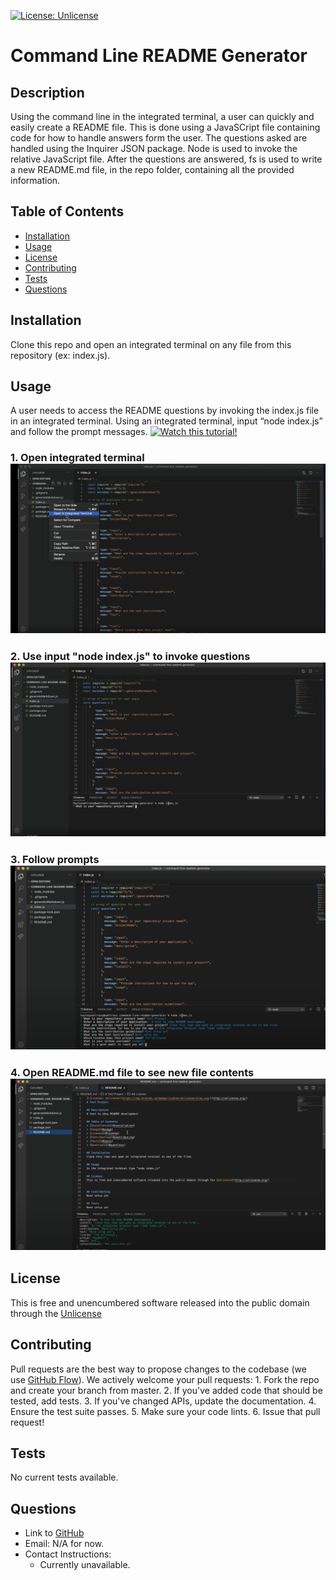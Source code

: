 [![License: Unlicense](https://img.shields.io/badge/license-Unlicense-blue.svg)](http://unlicense.org/)
# Command Line README Generator

## Description
Using the command line in the integrated terminal, a user can quickly and easily create a README file. This is done using a JavaSCript file containing code for how to handle answers form the user. The questions asked are handled using the Inquirer JSON package. Node is used to invoke the relative JavaScript file. After the questions are answered, fs is used to write a new README.md file, in the repo folder, containing all the provided information.

## Table of Contents
* [Installation](#installation)
* [Usage](#usage)
* [License](#license)
* [Contributing](#contributing)
* [Tests](#tests)
* [Questions](#questions)

## Installation
Clone this repo and open an integrated terminal on any file from this repository (ex: index.js).

## Usage
A user needs to access the README questions by invoking the index.js file in an integrated terminal. Using an integrated terminal, input “node index.js” and follow the prompt messages.
[![Watch this tutorial!]("./tutorial.png")](https://drive.google.com/file/d/1jpFTixqfSgUBDUg5ImpLKwr_IeDEGYX0/view)
### 1. Open integrated terminal <img src="./right-click.png" alt="open-int-terminal">
### 2. Use input "node index.js" to invoke questions <img src="./int-term.png" alt="node">
### 3. Follow prompts <img src="./prompts.png" alt="prompts">
### 4. Open README.md file to see new file contents <img src="./final.png" alt="readme-preview">

## License
This is free and unencumbered software released into the public domain through the [Unlicense](http://unlicense.org/)


## Contributing
Pull requests are the best way to propose changes to the codebase (we use [GitHub Flow](https://guides.github.com/introduction/flow/index.html)). We actively welcome your pull requests: 1. Fork the repo and create your branch from master. 2. If you've added code that should be tested, add tests. 3. If you've changed APIs, update the documentation. 4. Ensure the test suite passes. 5. Make sure your code lints. 6. Issue that pull request!

## Tests
No current tests available.

## Questions 
* Link to [GitHub](https://github.com/HayWah27)
* Email: N/A for now.
* Contact Instructions: 
  * Currently unavailable.